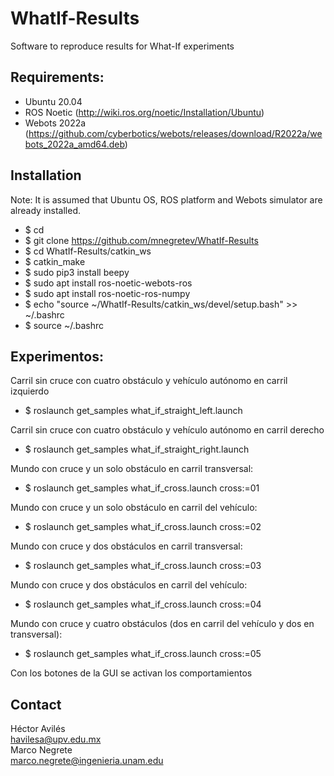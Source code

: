 # WhatIf-Results
Software to reproduce results for What-If experiments


## Requirements:

* Ubuntu 20.04
* ROS Noetic (http://wiki.ros.org/noetic/Installation/Ubuntu)
* Webots 2022a (https://github.com/cyberbotics/webots/releases/download/R2022a/webots_2022a_amd64.deb)

## Installation

Note: It is assumed that Ubuntu OS, ROS platform and Webots simulator are already installed. 

* $ cd
* $ git clone https://github.com/mnegretev/WhatIf-Results
* $ cd WhatIf-Results/catkin_ws
* $ catkin_make
* $ sudo pip3 install beepy
* $ sudo apt install ros-noetic-webots-ros
* $ sudo apt install ros-noetic-ros-numpy
* $ echo "source ~/WhatIf-Results/catkin_ws/devel/setup.bash" >> ~/.bashrc
* $ source ~/.bashrc

## Experimentos:

Carril sin cruce con cuatro obstáculo y vehículo autónomo en carril izquierdo
* $ roslaunch get_samples what_if_straight_left.launch

Carril sin cruce con cuatro obstáculo y vehículo autónomo en carril derecho
* $ roslaunch get_samples what_if_straight_right.launch

Mundo con cruce y un solo obstáculo en carril transversal:
* $ roslaunch get_samples what_if_cross.launch cross:=01

Mundo con cruce y un solo obstáculo en carril del vehículo:
* $ roslaunch get_samples what_if_cross.launch cross:=02

Mundo con cruce y dos obstáculos en carril transversal:
* $ roslaunch get_samples what_if_cross.launch cross:=03

Mundo con cruce y dos obstáculos en carril del vehículo:
* $ roslaunch get_samples what_if_cross.launch cross:=04

Mundo con cruce y cuatro obstáculos (dos en carril del vehículo y dos en transversal):
* $ roslaunch get_samples what_if_cross.launch cross:=05

Con los botones de la GUI se activan los comportamientos


## Contact

Héctor Avilés<br>
havilesa@upv.edu.mx <br>
Marco Negrete<br>
marco.negrete@ingenieria.unam.edu

